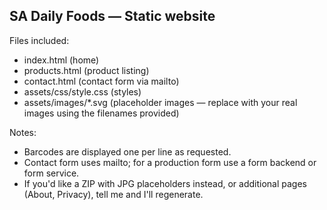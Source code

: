SA Daily Foods — Static website
---------------------------------

Files included:
- index.html (home)
- products.html (product listing)
- contact.html (contact form via mailto)
- assets/css/style.css (styles)
- assets/images/*.svg (placeholder images — replace with your real images using the filenames provided)

Notes:
- Barcodes are displayed one per line as requested.
- Contact form uses mailto; for a production form use a form backend or form service.
- If you'd like a ZIP with JPG placeholders instead, or additional pages (About, Privacy), tell me and I'll regenerate.
